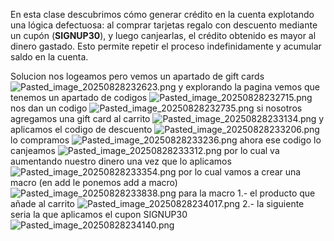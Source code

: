 En esta clase descubrimos cómo generar crédito en la cuenta explotando una lógica defectuosa: al comprar tarjetas regalo con descuento mediante un cupón (**SIGNUP30**), y luego canjearlas, el crédito obtenido es mayor al dinero gastado. Esto permite repetir el proceso indefinidamente y acumular saldo en la cuenta.

Solucion
nos logeamos pero vemos un apartado de gift cards
![Pasted_image_20250828232623.png](/Imagenes/Pasted_image_20250828232623.png)
y explorando la pagina vemos que tenemos un apartado de codigos
![Pasted_image_20250828232715.png](/Imagenes/Pasted_image_20250828232715.png)
nos dan un codigo
![Pasted_image_20250828232735.png](/Imagenes/Pasted_image_20250828232735.png)
si nosotros agregamos una gift card al carrito
![Pasted_image_20250828233134.png](/Imagenes/Pasted_image_20250828233134.png)
y aplicamos el codigo de descuento
![Pasted_image_20250828233206.png](/Imagenes/Pasted_image_20250828233206.png)
lo compramos
![Pasted_image_20250828233236.png](/Imagenes/Pasted_image_20250828233236.png)
ahora ese codigo lo canjeamos
![Pasted_image_20250828233312.png](/Imagenes/Pasted_image_20250828233312.png)
por lo cual va aumentando nuestro dinero una vez que lo aplicamos
![Pasted_image_20250828233354.png](/Imagenes/Pasted_image_20250828233354.png)
por lo cual vamos a crear una macro (en add le ponemos add a macro)
![Pasted_image_20250828233838.png](/Imagenes/Pasted_image_20250828233838.png)
para la macro 
1.- el producto que añade al carrito
![Pasted_image_20250828234017.png](/Imagenes/Pasted_image_20250828234017.png)
2.- la siguiente seria la que aplicamos el cupon SIGNUP30
![Pasted_image_20250828234140.png](/Imagenes/Pasted_image_20250828234140.png)

